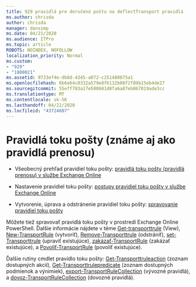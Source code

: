 ```yaml
---
title: 929 pravidlá pre doručenú poštu na deflectTransport pravidlá
ms.author: chrisda
author: chrisda
manager: dansimp
ms.date: 04/21/2020
ms.audience: ITPro
ms.topic: article
ROBOTS: NOINDEX, NOFOLLOW
localization_priority: Normal
ms.custom:
- "929"
- "1800021"
ms.assetid: 9733ef4e-db8d-4345-a072-c251480875a1
ms.openlocfilehash: 6b6e64c0332a579e8f6132b08f2f89b15eb4de27
ms.sourcegitcommit: 55eff703a17e500681d8fa6a87eb067019ade3cc
ms.translationtype: MT
ms.contentlocale: sk-SK
ms.lasthandoff: 04/22/2020
ms.locfileid: "43724607"
---
```

# <a name="mail-flow-rules-also-known-as-transport-rules"></a>Pravidlá toku pošty (známe aj ako pravidlá prenosu)

- Všeobecný prehľad pravidiel toku pošty: [pravidlá toku pošty (pravidlá prenosu) v službe Exchange Online](https://technet.microsoft.com/library/jj919238.aspx)

- Nastavenie pravidiel toku pošty: [postupy pravidiel toku pošty v službe Exchange Online](https://technet.microsoft.com/library/dn600436.aspx)

- Vytvorenie, úprava a odstránenie pravidiel toku pošty: [spravovanie pravidiel toku pošty](https://technet.microsoft.com/library/jj657505.aspx)

Môžete tiež spravovať pravidlá toku pošty v prostredí Exchange Online PowerShell. Ďalšie informácie nájdete v téme [Get-transporttrule](https://docs.microsoft.com/powershell/module/exchange/policy-and-compliance/get-transportrule) (View), [New-TransportRule](https://docs.microsoft.com/powershell/module/exchange/policy-and-compliance/new-transportrule) (vytvoriť), [Remove-Transporttrule](https://docs.microsoft.com/powershell/module/exchange/policy-and-compliance/remove-transportrule) (odstrániť), [set-Transporttrule](https://docs.microsoft.com/powershell/module/exchange/policy-and-compliance/set-transportrule) (upraviť existujúce), [zakázať-TransportRule](https://docs.microsoft.com/powershell/module/exchange/policy-and-compliance/disable-transportrule) (zakázať existujúce), a [Povoliť-TransportRule](https://docs.microsoft.com/powershell/module/exchange/policy-and-compliance/enable-transportrule) (povoliť existujúce).

Ďalšie rutiny cmdlet pravidlo toku pošty: [Get-Transporttruleaction](https://docs.microsoft.com/powershell/module/exchange/policy-and-compliance/get-transportruleaction) (zoznam dostupných akcií), [Get-Transporttrulepredicate](https://docs.microsoft.com/powershell/module/exchange/policy-and-compliance/get-transportrulepredicate) (zoznam dostupných podmienok a výnimiek), [export-TransportRuleCollection](https://docs.microsoft.com/powershell/module/exchange/policy-and-compliance/export-transportrulecollection) (vývozné pravidlá), a [dovoz-TransportRuleCollection](https://docs.microsoft.com/powershell/module/exchange/policy-and-compliance/import-transportrulecollection) (dovozné pravidlá).
